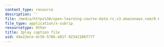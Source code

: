 ```yaml
---
content_type: resource
description: ''
file: /media/https%3A/open-learning-course-data-rc.s3.amazonaws.com/6-02-introduction-to-eecs-ii-digital-communication-systems-fall-2012/d4e22ece4c56578ba01f92342106f777_qpYjftJbGYI.vtt
file_type: application/x-subrip
resourcetype: Other
title: 3play caption file
uid: d4e22ece-4c56-578b-a01f-92342106f777
---
```

